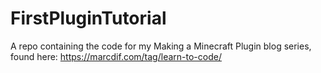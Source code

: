 # FirstPluginTutorial
A repo containing the code for my Making a Minecraft Plugin blog series, found here: https://marcdif.com/tag/learn-to-code/
